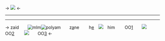 -> [![](https://media.tenor.com/fJXS0Q2zXacAAAAi/bloody-knife-ghostface.gif)](https://rentry.co/thesilliesss) <-
***
***
->
zaid　　![mlm](https://i.postimg.cc/zBXHnMdZ/ocean-gay-flag-20px-7-stripes.png)![polyam](https://i.postimg.cc/k4zzXcDh/polyamorous-3-stripes-20-px.png)　　z[a](https://rentry.co/tylersys)ne
　　h[e](https://pronouns.cc/@zaid)　![](https://64.media.tumblr.com/5e86b7654d62d9d319b315569498774e/f651789587d2564c-78/s1280x1920/2f86c2d918f4823b3e15723eed4918bb695e124d.gif)　him　　
OO[1](https://discordid.netlify.app/?id=1155546376667680808)　　![](https://gifcity.carrd.co/assets/images/gallery11/b7285063.gif?v=d32b0bb8)　　OO[2](https://rentry.co/ihearthimbyi) 　　![](https://maguro.carrd.co/assets/images/gallery08/347f80df.gif?v=6d27d80b)　　OO[3](https://rentry.co/grimacezhake)
<-